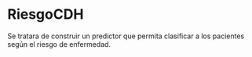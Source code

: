 # RiesgoCDH
Se tratara de construir un predictor que permita clasificar a los pacientes según el riesgo de enfermedad.

